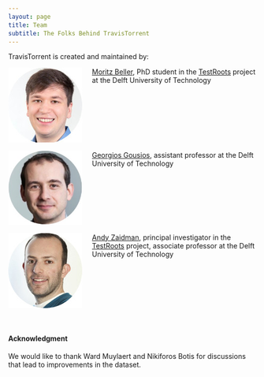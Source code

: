 ```yaml
---
layout: page
title: Team
subtitle: The Folks Behind TravisTorrent
---
```


TravisTorrent is created and maintained by:

<div><img src="/img/mbeller.jpg" style="float:left;margin-right:20px"></div><div style="vertical-align: middle;"><a href="http://www.inventitech.com">Moritz Beller</a>, PhD student in the <a href="http://www.testroots.org">TestRoots</a> project at the Delft University of Technology</div>
<div style="clear:left"><br></div>
<div><img src="/img/ggousios.jpg" width="150" style="float:left;margin-right:20px"></div><div><a href="http://www.gousios.gr">Georgios Gousios</a>, assistant professor at the Delft University of Technology</div>
<div style="clear:left"><br></div>
<div><img src="/img/azaidman.jpg" style="float:left;margin-right:20px"></div><div><a href="http://www.st.ewi.tudelft.nl/~zaidman/">Andy Zaidman</a>, principal investigator in the <a href="http://www.testroots.org">TestRoots</a> project, associate professor at the Delft University of Technology</div>
<div style="clear:left"><br></div>
<div style="clear:left"><br></div>

#### Acknowledgment
We would like to thank Ward Muylaert and Nikiforos Botis for discussions that lead to improvements in the dataset.
